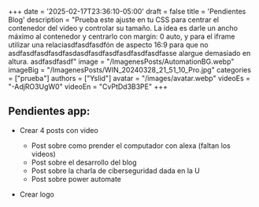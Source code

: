+++
date = '2025-02-17T23:36:10-05:00'
draft = false
title = 'Pendientes Blog'
description = "Prueba este ajuste en tu CSS para centrar el contenedor del video y controlar su tamaño. La idea es darle un ancho máximo al contenedor y centrarlo con margin: 0 auto, y para el iframe utilizar una relaciasdfasdfasdfón de aspecto 16:9 para que no asdfasdfasdfasdfasdasdfasdfasdfasdfasdfasdfasse alargue demasiado en altura. asdfasdfasdf"
image = "/ImagenesPosts/AutomationBG.webp"
imageBig = "/ImagenesPosts/WIN_20240328_21_51_10_Pro.jpg"
categories = ["prueba"]
authors = ["Yslid"]
avatar = "/images/avatar.webp"
videoEs = "-AdjRO3UgW0"
videoEn = "CvPtDd3B3PE"
+++

## Pendientes app:
- Crear 4 posts con video
  - Post sobre como prender el computador con alexa (faltan los videos)
  - Post sobre el desarrollo del blog
  - Post sobre la charla de ciberseguridad dada en la U
  - Post sobre power automate

- Crear logo